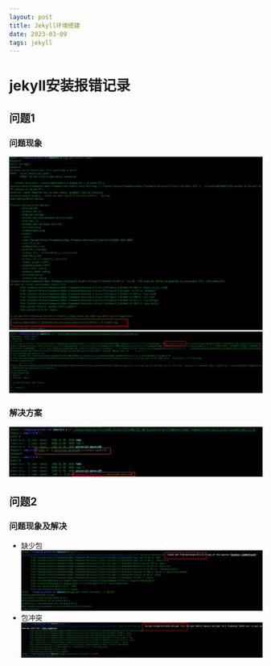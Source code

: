 ```yaml
---
layout: post
title: Jekyll环境搭建
date: 2023-03-09
tags: jekyll   
---
```


# jekyll安装报错记录

## 问题1
### 问题现象
![](/images/posts/jekyll/jekyll_install_error.png)
![](/images/posts/jekyll/jekyll_install_error_log.png)

### 解决方案
![](/images/posts/jekyll/jekyll_install_error_resolve.png)

## 问题2
### 问题现象及解决
- 缺少包
![](/images/posts/jekyll/jekyll_install_error_install.png)
- 包冲突
![](/images/posts/jekyll/jekyll_install_error_confict.png)

